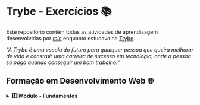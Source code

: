 # Trybe - Exercícios 📚

Este repositório contém todas as atividades de aprendizagem desenvolvidas por _[min](https://www.linkedin.com/in/alissonooliveira/)_ enquanto estudava na [Trybe](https://www.betrybe.com/).

_"A Trybe é uma escola do futuro para qualquer pessoa que queira melhorar de vida e construir uma carreira de sucesso em tecnologia, onde a pessoa só paga quando conseguir um bom trabalho."_

## Formação em Desenvolvimento Web 🌐

<details>
  <summary><strong>1️⃣ Módulo - Fundamentos</strong></summary><br>

- [x] 1 - Unix, Shell & Git.
- [ ] 2 - Html & Css.
</details>

